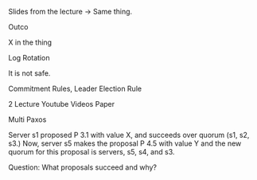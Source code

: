 Slides from the lecture
-> Same thing. 


Outco

X in the thing

Log Rotation


It is not safe. 


Commitment Rules, Leader Election Rule

2 Lecture Youtube Videos
Paper

Multi Paxos

Server s1 proposed P 3.1 with value X, and succeeds over quorum (s1, s2, s3.) Now, server s5 makes the proposal P 4.5 with value Y and the new quorum for this proposal is servers, s5, s4, and s3.

Question: What proposals succeed and why?